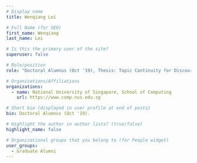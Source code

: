 ```yaml
---
# Display name
title: Wenqiang Lei

# Full Name (for SEO) 
first_name: Wenqiang
last_name: Lei

# Is this the primary user of the site?
superuser: false

# Role/position
role: "Doctoral Alumnus (Oct '19), Thesis: Topic Continuity for Discourse and Dialogue"

# Organizations/Affiliations
organizations:
  - name: National University of Singapore, School of Computing
    url: https://www.comp.nus.edu.sg

# Short bio (displayed in user profile at end of posts)
bio: Doctoral Alumnus (Oct '19). 

# Highlight the author in author lists? (true/false)
highlight_name: false

# Organizational groups that you belong to (for People widget)
user_groups:
  - Graduate Alumni
---
```

